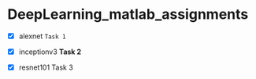 # DeepLearning_matlab_assignments
- [x] alexnet `Task 1`
- [x] inceptionv3 **Task 2**
- [x] resnet101 Task 3


